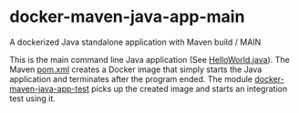 # docker-maven-java-app-main
A dockerized Java standalone application with Maven build / MAIN

This is the main command line Java application (See [HelloWorld.java](src/main/java/org/fuin/examples/dmjapp/HelloWorld.java)). The Maven [pom.xml](pom.xml) creates a Docker image that simply starts the Java application and terminates after the program ended. The module [docker-maven-java-app-test](../test) picks up the created image and starts an integration test using it.
  